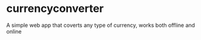 # currencyconverter
A simple web app that coverts any type of currency, works both offline and online
